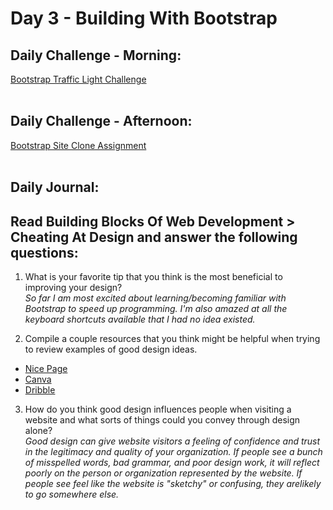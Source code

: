# Day 3 - Building With Bootstrap

## Daily Challenge - Morning:
[Bootstrap Traffic Light Challenge](https://github.com/IDMiller2020/trafic_light_exercise)
<br> <br>

## Daily Challenge - Afternoon:
[Bootstrap Site Clone Assignment](https://github.com/IDMiller2020/site-clone2)
<br> <br>

## Daily Journal: <br>

## Read Building Blocks Of Web Development > Cheating At Design and answer the following questions: <br>

1. What is your favorite tip that you think is the most beneficial to improving your design? <br>
*So far I am most excited about learning/becoming familiar with Bootstrap to speed up programming.  I'm also amazed at all the keyboard shortcuts available that I had no idea existed.* <br>

2. Compile a couple resources that you think might be helpful when trying to review examples of good design ideas. <br>
- [Nice Page](https://nicepage.com/website-templates)
- [Canva](https://www.canva.com/websites/templates/)
- [Dribble](https://dribbble.com/shots)

3. How do you think good design influences people when visiting a website and what sorts of things could you convey through design alone? <br>
*Good design can give website visitors a feeling of confidence and trust in the legitimacy and quality of your organization.  If people see a bunch of misspelled words, bad grammar, and poor design work, it will reflect poorly on the person or organization represented by the website.  If people see feel like the website is "sketchy" or confusing, they arelikely to go somewhere else.*